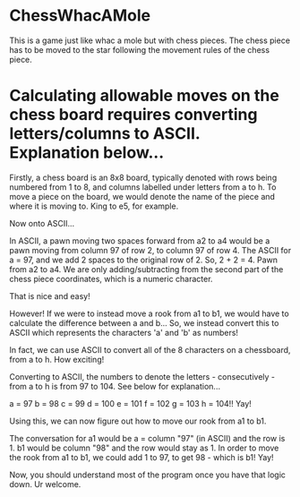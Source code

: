 # ChessWhacAMole

This is a game just like whac a mole but with chess pieces. The chess piece has to be moved to the star following the movement rules of the chess piece.

# Calculating allowable moves on the chess board requires converting letters/columns to ASCII. Explanation below...

Firstly, a chess board is an 8x8 board, typically denoted with rows being numbered from 1 to 8, and columns labelled under letters from a to h.
To move a piece on the board, we would denote the name of the piece and where it is moving to. King to e5, for example.

Now onto ASCII...

In ASCII, a pawn moving two spaces forward from a2 to a4 would be a pawn moving from column 97 of row 2, to column 97 of row 4. The ASCII for a = 97, and we add 2 spaces to the original row of 2.
So, 2 + 2 = 4. Pawn from a2 to a4.
We are only adding/subtracting from the second part of the chess piece coordinates, which is a numeric character.

That is nice and easy!

However! If we were to instead move a rook from a1 to b1, we would have to calculate the difference between a and b...
So, we instead convert this to ASCII which represents the characters 'a' and 'b' as numbers!

In fact, we can use ASCII to convert all of the 8 characters on a chessboard, from a to h. How exciting!

Converting to ASCII, the numbers to denote the letters - consecutively - from a to h is from 97 to 104. See below for explanation...

a = 97
b = 98
c = 99
d = 100
e = 101
f = 102
g = 103
h = 104!! Yay!

Using this, we can now figure out how to move our rook from a1 to b1.

The conversation for a1 would be a = column "97" (in ASCII) and the row is 1. b1 would be column "98" and the row would stay as 1.
In order to move the rook from a1 to b1, we could add 1 to 97, to get 98 - which is b1! Yay!

Now, you should understand most of the program once you have that logic down. Ur welcome.
